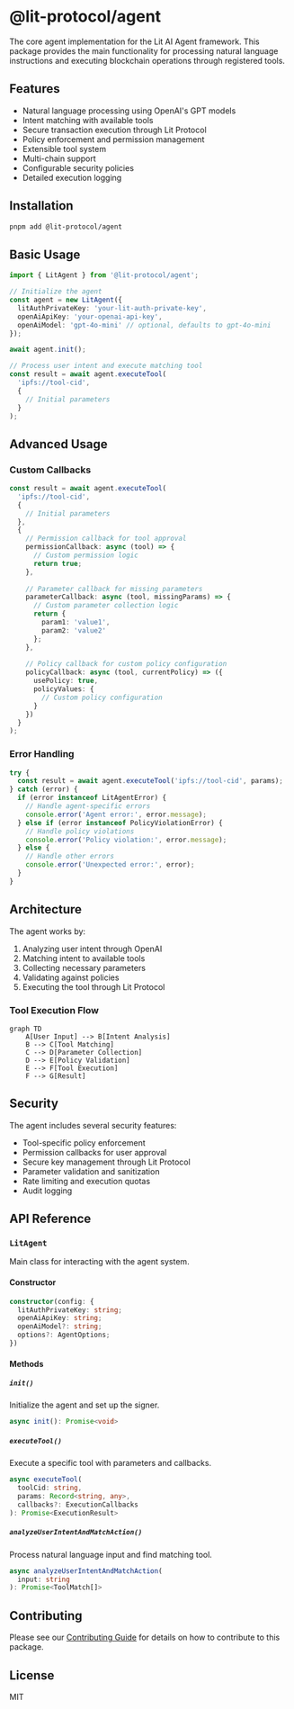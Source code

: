 # @lit-protocol/agent

The core agent implementation for the Lit AI Agent framework. This package provides the main functionality for processing natural language instructions and executing blockchain operations through registered tools.

## Features

- Natural language processing using OpenAI's GPT models
- Intent matching with available tools
- Secure transaction execution through Lit Protocol
- Policy enforcement and permission management
- Extensible tool system
- Multi-chain support
- Configurable security policies
- Detailed execution logging

## Installation

```bash
pnpm add @lit-protocol/agent
```

## Basic Usage

```typescript
import { LitAgent } from '@lit-protocol/agent';

// Initialize the agent
const agent = new LitAgent({
  litAuthPrivateKey: 'your-lit-auth-private-key',
  openAiApiKey: 'your-openai-api-key',
  openAiModel: 'gpt-4o-mini' // optional, defaults to gpt-4o-mini
});

await agent.init();

// Process user intent and execute matching tool
const result = await agent.executeTool(
  'ipfs://tool-cid',
  {
    // Initial parameters
  }
);
```

## Advanced Usage

### Custom Callbacks

```typescript
const result = await agent.executeTool(
  'ipfs://tool-cid',
  {
    // Initial parameters
  },
  {
    // Permission callback for tool approval
    permissionCallback: async (tool) => {
      // Custom permission logic
      return true;
    },
    
    // Parameter callback for missing parameters
    parameterCallback: async (tool, missingParams) => {
      // Custom parameter collection logic
      return {
        param1: 'value1',
        param2: 'value2'
      };
    },
    
    // Policy callback for custom policy configuration
    policyCallback: async (tool, currentPolicy) => ({
      usePolicy: true,
      policyValues: {
        // Custom policy configuration
      }
    })
  }
);
```

### Error Handling

```typescript
try {
  const result = await agent.executeTool('ipfs://tool-cid', params);
} catch (error) {
  if (error instanceof LitAgentError) {
    // Handle agent-specific errors
    console.error('Agent error:', error.message);
  } else if (error instanceof PolicyViolationError) {
    // Handle policy violations
    console.error('Policy violation:', error.message);
  } else {
    // Handle other errors
    console.error('Unexpected error:', error);
  }
}
```

## Architecture

The agent works by:
1. Analyzing user intent through OpenAI
2. Matching intent to available tools
3. Collecting necessary parameters
4. Validating against policies
5. Executing the tool through Lit Protocol

### Tool Execution Flow

```mermaid
graph TD
    A[User Input] --> B[Intent Analysis]
    B --> C[Tool Matching]
    C --> D[Parameter Collection]
    D --> E[Policy Validation]
    E --> F[Tool Execution]
    F --> G[Result]
```

## Security

The agent includes several security features:
- Tool-specific policy enforcement
- Permission callbacks for user approval
- Secure key management through Lit Protocol
- Parameter validation and sanitization
- Rate limiting and execution quotas
- Audit logging

## API Reference

### `LitAgent`

Main class for interacting with the agent system.

#### Constructor
```typescript
constructor(config: {
  litAuthPrivateKey: string;
  openAiApiKey: string;
  openAiModel?: string;
  options?: AgentOptions;
})
```

#### Methods

##### `init()`
Initialize the agent and set up the signer.
```typescript
async init(): Promise<void>
```

##### `executeTool()`
Execute a specific tool with parameters and callbacks.
```typescript
async executeTool(
  toolCid: string,
  params: Record<string, any>,
  callbacks?: ExecutionCallbacks
): Promise<ExecutionResult>
```

##### `analyzeUserIntentAndMatchAction()`
Process natural language input and find matching tool.
```typescript
async analyzeUserIntentAndMatchAction(
  input: string
): Promise<ToolMatch[]>
```

## Contributing

Please see our [Contributing Guide](../../CONTRIBUTING.md) for details on how to contribute to this package.

## License

MIT
